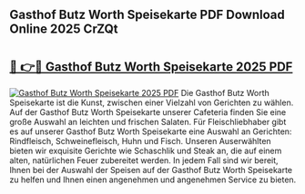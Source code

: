 ## Gasthof Butz Worth Speisekarte PDF Download Online 2025 CrZQt

# <h2><a href="http://gcckf9i.nevu.top/?p=Gasthof+Butz+Worth+Speisekarte">🔗 👉🔴 Gasthof Butz Worth Speisekarte 2025 PDF</a></h2>

[![Gasthof Butz Worth Speisekarte 2025 PDF](https://i.imgur.com/dBaPXMq.png)](http://gcckf9i.nevu.top/?p=Gasthof+Butz+Worth+Speisekarte)
Die Gasthof Butz Worth Speisekarte ist die Kunst, zwischen einer Vielzahl von Gerichten zu wählen. Auf der Gasthof Butz Worth Speisekarte unserer Cafeteria finden Sie eine große Auswahl an leichten und frischen Salaten. Für Fleischliebhaber gibt es auf unserer Gasthof Butz Worth Speisekarte eine Auswahl an Gerichten: Rindfleisch, Schweinefleisch, Huhn und Fisch. Unseren Auserwählten bieten wir exquisite Gerichte wie Schaschlik und Steak an, die auf einem alten, natürlichen Feuer zubereitet werden. In jedem Fall sind wir bereit, Ihnen bei der Auswahl der Speisen auf der Gasthof Butz Worth Speisekarte zu helfen und Ihnen einen angenehmen und angenehmen Service zu bieten.
